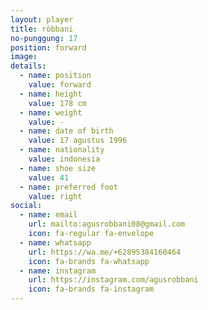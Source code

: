 ```yaml
---
layout: player
title: röbbani
no-punggung: 17
position: forward
image:
details:
  - name: position
    value: forward
  - name: height
    value: 178 cm
  - name: weight
    value: -
  - name: date of birth
    value: 17 agustus 1996
  - name: nationality
    value: indonesia
  - name: shoe size
    value: 41
  - name: preferred foot
    value: right
social:
  - name: email
    url: mailto:agusrobbani08@gmail.com
    icon: fa-regular fa-envelope
  - name: whatsapp
    url: https://wa.me/+62895384160464
    icon: fa-brands fa-whatsapp
  - name: instagram
    url: https://instagram.com/agusrobbani
    icon: fa-brands fa-instagram
---
```


